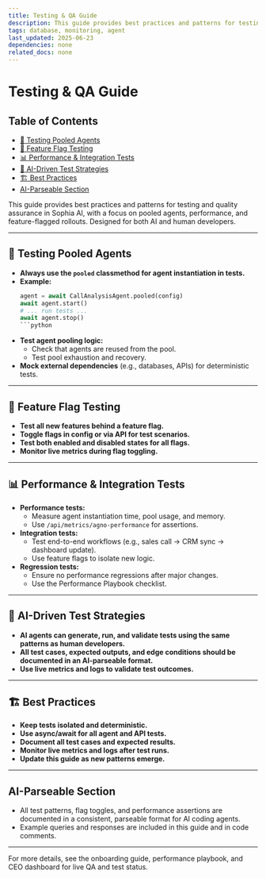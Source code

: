 ```yaml
---
title: Testing & QA Guide
description: This guide provides best practices and patterns for testing and quality assurance in Sophia AI, with a focus on pooled agents, performance, and feature-flagged rollouts. Designed for both AI and human developers. ---
tags: database, monitoring, agent
last_updated: 2025-06-23
dependencies: none
related_docs: none
---
```


# Testing & QA Guide


## Table of Contents

- [🧪 Testing Pooled Agents](#🧪-testing-pooled-agents)
- [🚦 Feature Flag Testing](#🚦-feature-flag-testing)
- [📊 Performance & Integration Tests](#📊-performance-&-integration-tests)
- [🤖 AI-Driven Test Strategies](#🤖-ai-driven-test-strategies)
- [🏗️ Best Practices](#🏗️-best-practices)
- [AI-Parseable Section](#ai-parseable-section)

This guide provides best practices and patterns for testing and quality assurance in Sophia AI, with a focus on pooled agents, performance, and feature-flagged rollouts. Designed for both AI and human developers.

---

## 🧪 Testing Pooled Agents
- **Always use the `pooled` classmethod for agent instantiation in tests.**
- **Example:**
  ```python
  agent = await CallAnalysisAgent.pooled(config)
  await agent.start()
  # ... run tests ...
  await agent.stop()
  ```python
- **Test agent pooling logic:**
  - Check that agents are reused from the pool.
  - Test pool exhaustion and recovery.
- **Mock external dependencies** (e.g., databases, APIs) for deterministic tests.

---

## 🚦 Feature Flag Testing
- **Test all new features behind a feature flag.**
- **Toggle flags in config or via API for test scenarios.**
- **Test both enabled and disabled states for all flags.**
- **Monitor live metrics during flag toggling.**

---

## 📊 Performance & Integration Tests
- **Performance tests:**
  - Measure agent instantiation time, pool usage, and memory.
  - Use `/api/metrics/agno-performance` for assertions.
- **Integration tests:**
  - Test end-to-end workflows (e.g., sales call → CRM sync → dashboard update).
  - Use feature flags to isolate new logic.
- **Regression tests:**
  - Ensure no performance regressions after major changes.
  - Use the Performance Playbook checklist.

---

## 🤖 AI-Driven Test Strategies
- **AI agents can generate, run, and validate tests using the same patterns as human developers.**
- **All test cases, expected outputs, and edge conditions should be documented in an AI-parseable format.**
- **Use live metrics and logs to validate test outcomes.**

---

## 🏗️ Best Practices
- **Keep tests isolated and deterministic.**
- **Use async/await for all agent and API tests.**
- **Document all test cases and expected results.**
- **Monitor live metrics and logs after test runs.**
- **Update this guide as new patterns emerge.**

---

## AI-Parseable Section
- All test patterns, flag toggles, and performance assertions are documented in a consistent, parseable format for AI coding agents.
- Example queries and responses are included in this guide and in code comments.

---

For more details, see the onboarding guide, performance playbook, and CEO dashboard for live QA and test status.
